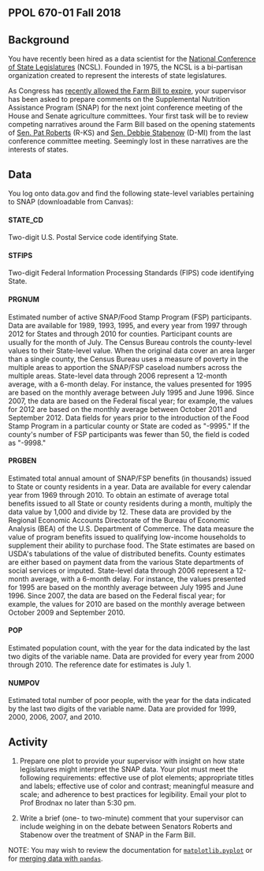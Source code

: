 ## PPOL 670-01 Fall 2018

## Background
You have recently been hired as a data scientist for the [National Conference of State Legislatures](http://www.ncsl.org/) (NCSL).  Founded in 1975, the NCSL is a bi-partisan organization created to represent the interests of state legislatures. 

As Congress has [recently allowed the Farm Bill to expire](https://www.yahoo.com/news/congress-fails-pass-farm-bill-213424383.html), your supervisor has been asked to prepare comments on the Supplemental Nutrition Assistance Program (SNAP) for the next joint conference meeting of the House and Senate agriculture committees.  Your first task will be to review competing narratives around the Farm Bill based on the opening statements of [Sen. Pat Roberts](https://www.agriculture.senate.gov/newsroom/rep/press/release/after-seven-farm-bills-chairman-roberts-leads-conference-committee) (R-KS) and [Sen. Debbie Stabenow](https://www.agriculture.senate.gov/newsroom/dem/press/release/ranking-member-stabenow-delivers-opening-remarks-at-farm-bill-conference-committee-meeting-) (D-MI) from the last conference committee meeting.  Seemingly lost in these narratives are the interests of states.

## Data
You log onto data.gov and find the following state-level variables pertaining to SNAP (downloadable from Canvas):

#### STATE_CD
Two-digit U.S. Postal Service code identifying State.

#### STFIPS
Two-digit Federal Information Processing Standards (FIPS) code identifying State.

#### PRGNUM
Estimated number of active SNAP/Food Stamp Program (FSP) participants. Data are available for 1989, 1993, 1995, and every year from 1997 through 2012 for States and through 2010 for counties. Participant counts are usually for the month of July. The Census Bureau controls the county-level values to their State-level value. When the original data cover an area larger than a single county, the Census Bureau uses a measure of poverty in the multiple areas to apportion the SNAP/FSP caseload numbers across the multiple areas. State-level data through 2006 represent a 12-month average, with a 6-month delay. For instance, the values presented for 1995 are based on the monthly average between July 1995 and June 1996. Since 2007, the data are based on the Federal fiscal year; for example, the values for 2012 are based on the monthly average between October 2011 and September 2012. Data fields for years prior to the introduction of the Food Stamp Program in a particular county or State are coded as "-9995." If the county's number of FSP participants was fewer than 50, the field is coded as "-9998." 

#### PRGBEN 
Estimated total annual amount of SNAP/FSP benefits (in thousands) issued to State or county residents in a year. Data are available for every calendar year from 1969 through 2010. To obtain an estimate of average total benefits issued to all State or county residents during a month, multiply the data value by 1,000 and divide by 12. These data are provided by the Regional Economic Accounts Directorate of the Bureau of Economic Analysis (BEA) of the U.S. Department of Commerce. The data measure the value of program benefits issued to qualifying low-income households to supplement their ability to purchase food. The State estimates are based on USDA's tabulations of the value of distributed benefits. County estimates are either based on payment data from the various State departments of social services or imputed. State-level data through 2006 represent a 12-month average, with a 6-month delay. For instance, the values presented for 1995 are based on the monthly average between July 1995 and June 1996. Since 2007, the data are based on the Federal fiscal year; for example, the values for 2010 are based on the monthly average between October 2009 and September 2010.

#### POP
Estimated population count, with the year for the data indicated by the last two digits of the variable name. Data are provided for every year from 2000 through 2010. The reference date for estimates is July 1.

#### NUMPOV
Estimated total number of poor people, with the year for the data indicated by the last two digits of the variable name. Data are provided for 1999, 2000, 2006, 2007, and 2010.

## Activity

 1. Prepare one plot to provide your supervisor with insight on how state legislatures might interpret the SNAP data.  Your plot must meet the following requirements: effective use of plot elements; appropriate titles and labels; effective use of color and contrast; meaningful measure and scale; and adherence to best practices for legibility. Email your plot to Prof Brodnax no later than 5:30 pm.

 2. Write a brief (one- to two-minute) comment that your supervisor can include weighing in on the debate between Senators Roberts and Stabenow over the treatment of SNAP in the Farm Bill.  

NOTE: You may wish to review the documentation for [`matplotlib.pyplot`](https://matplotlib.org/api/_as_gen/matplotlib.pyplot.html) or for [merging data with `pandas`](https://pandas.pydata.org/pandas-docs/stable/merging.html).
